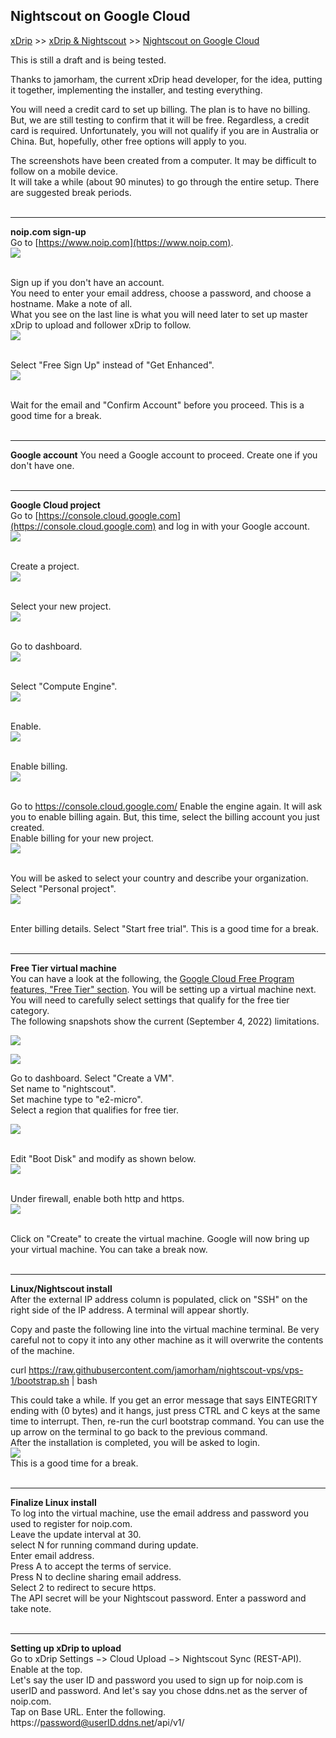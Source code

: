 ## Nightscout on Google Cloud  
[xDrip](../../README.md) >> [xDrip & Nightscout](../Nightscout_page.md) >> [Nightscout on Google Cloud](./GoogleCloud.md)  
  
This is still a draft and is being tested.  
  
Thanks to jamorham, the current xDrip head developer, for the idea, putting it together, implementing the installer, and testing everything.  
  
You will need a credit card to set up billing.  The plan is to have no billing.  But, we are still testing to confirm that it will be free.  Regardless, a credit card is required.  Unfortunately, you will not qualify if you are in Australia or China.  But, hopefully, other free options will apply to you.    
  
The screenshots have been created from a computer.  It may be difficult to follow on a mobile device.  
It will take a while (about 90 minutes) to go through the entire setup.  There are suggested break periods.  
<br/>  
  
---  
  
**noip.com sign-up**  
Go to [https://www.noip.com](https://www.noip.com).  
![](./images/noip.png)  
<br/>  
  
Sign up if you don't have an account.  
You need to enter your email address, choose a password, and choose a hostname.  Make a note of all.  
What you see on the last line is what you will need later to set up master xDrip to upload and follower xDrip to follow.   
![](./images/noipSignup.png)  
<br/>  
  
Select "Free Sign Up" instead of "Get Enhanced".  
![](./images/noipFree.png)  
<br/>  
  
Wait for the email and "Confirm Account" before you proceed.  This is a good time for a break.  
<br/>  
  
---  
  
**Google account**
You need a Google account to proceed.  Create one if you don't have one.  
<br/>  
  
---  
  
**Google Cloud project**  
Go to  [https://console.cloud.google.com](https://console.cloud.google.com) and log in with your Google account.  
![](./images/GoogleCloud.png)  
<br/>  
  
Create a project.  
![](./images/NewProject.png)  
<br/>  
  
Select your new project.  
![](./images/SelectProject.png)  
<br/>  
  
Go to dashboard.  
![](./images/Dashboard.png)  
<br/>  
  
Select "Compute Engine".  
![](./images/Dash.png)  
<br/>  
  
Enable.  
![](./images/Enable.png)  
<br/>  

Enable billing.  
![](./images/EnableBilling.png)  
<br/>  
  
Go to https://console.cloud.google.com/
Enable the engine again.  It will ask you to enable billing again.  But, this time, select the billing account you just created.  
Enable billing for your new project.  
![](./images/BillingforProject.png)  
<br/>  
  
You will be asked to select your country and describe your organization.  Select "Personal project".  
![](./images/Country.png)  
<br/>  
  
Enter billing details.  Select "Start free trial".  This is a good time for a break.  
<br/>  
  
---  
  
**Free Tier virtual machine**  
You can have a look at the following, the [Google Cloud Free Program features, "Free Tier" section](https://cloud.google.com/free/docs/free-cloud-features#free-tier).  You will be setting up a virtual machine next.  You will need to carefully select settings that qualify for the free tier category.  
The following snapshots show the current (September 4, 2022) limitations.  
  
![](./images/egrerss.png)  
  
![](./images/Regions.png)  
  
Go to dashboard.  Select "Create a VM".  
Set name to "nightscout".  
Set machine type to "e2-micro".  
Select a region that qualifies for free tier.  
  
![](./images/vm1.png)  
<br/>  
  
Edit "Boot Disk" and modify as shown below.  
![](./images/Disk.png)  
<br/>  
  
Under firewall, enable both http and https.  
![](./images/Firewall.png)  
<br/>  
  
Click on "Create" to create the virtual machine.  Google will now bring up your virtual machine.  You can take a break now.  
<br/>  
  
---  
  
**Linux/Nightscout install**  
After the external IP address column is populated, click on "SSH" on the right side of the IP address.  A terminal will appear shortly.  

Copy and paste the following line into the virtual machine terminal.  Be very careful not to copy it into any other machine as it will overwrite the contents of the machine.  

curl https://raw.githubusercontent.com/jamorham/nightscout-vps/vps-1/bootstrap.sh \| bash  
  
This could take a while.  If you get an error message that says EINTEGRITY ending with (0 bytes) and it hangs, just press CTRL and C keys at the same time to interrupt.  Then, re-run the curl bootstrap command.  You can use the up arrow on the terminal to go back to the previous command.  
After the installation is completed, you will be asked to login.  
![](./images/Terminal.png)  
This is a good time for a break.  
<br/>  
  
---  
  
**Finalize Linux install**  
To log into the virtual machine, use the email address and password you used to register for noip.com.  
Leave the update interval at 30.  
select N for running command during update.  
Enter email address.  
Press A to accept the terms of service.  
Press N to decline sharing email address.  
Select 2 to redirect to secure https.  
The API secret will be your Nightscout password.  Enter a password and take note.  
<br/>  
  
---  
  
**Setting up xDrip to upload**  
Go to xDrip Settings &#8722;> Cloud Upload &#8722;> Nightscout Sync (REST-API).  
Enable at the top.  
Let's say the user ID and password you used to sign up for noip.com is userID and password.  And let's say you chose ddns.net as the server of noip.com.  
Tap on Base URL.  Enter the following.  
https://password@userID.ddns.net/api/v1/
